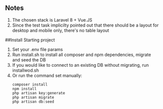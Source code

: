## Notes
1. The chosen stack is Laravel 8 + Vue.JS
2. Since the test task implicilty pointed out that there should be a layout for desktop and mobile only, there's no table layout

##Install
Starting project
 1. Set your .env file params
 2. Run install.sh to install all composer and npm dependencies, migrate and seed the DB
 3. If you would like to connect to an existing DB without migrating, run installwod.sh
 4. Or run the command set manually:
	```
	composer install
	npm install
	php artisan key:generate
	php artisan migrate
	php artisan db:seed
	```
